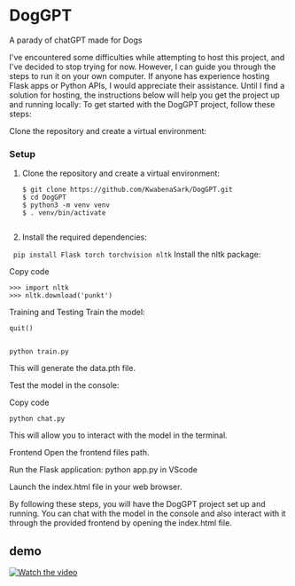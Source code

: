 # DogGPT
 A parady of chatGPT made for Dogs
 
I've encountered some difficulties while attempting to host this project, and I've decided to stop trying for now. However, I can guide you through the steps to run it on your own computer. If anyone has experience hosting Flask apps or Python APIs, I would appreciate their assistance. Until I find a solution for hosting, the instructions below will help you get the project up and running locally:
To get started with the DogGPT project, follow these steps:

Clone the repository and create a virtual environment:



### Setup

1. Clone the repository and create a virtual environment:

   ```
   $ git clone https://github.com/KwabenaSark/DogGPT.git
   $ cd DogGPT
   $ python3 -m venv venv
   $ . venv/bin/activate


2. Install the required dependencies:

   
  ```  pip install Flask torch torchvision nltk ```
Install the nltk package:


Copy code

 ``` $ (venv) python
>>> import nltk
>>> nltk.download('punkt') 
```


Training and Testing
Train the model:
```
quit()


python train.py
```
This will generate the data.pth file.

Test the model in the console:


Copy code
```
python chat.py 
```
This will allow you to interact with the model in the terminal.

Frontend
Open the frontend files path.

Run the Flask application:
python app.py in VScode

Launch the index.html file in your web browser.

By following these steps, you will have the DogGPT project set up and running. You can chat with the model in the console and also interact with it through the provided frontend by opening the index.html file.



## demo

[![Watch the video](https://img.youtube.com/vi/T-D1KVIuvjA/maxresdefault.jpg)](https://youtu.be/DRoxS7HdT-k)


